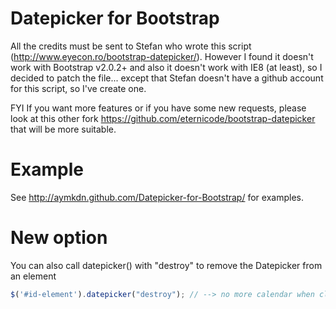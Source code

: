 # Datepicker for Bootstrap

All the credits must be sent to Stefan who wrote this script (http://www.eyecon.ro/bootstrap-datepicker/).
However I found it doesn't work with Bootstrap v2.0.2+ and also it doesn't work with IE8 (at least), so I decided to patch the file... except that Stefan doesn't have a github account for this script, so I've create one.

FYI If you want more features or if you have some new requests, please look at this other fork https://github.com/eternicode/bootstrap-datepicker that will be more suitable.

# Example

See http://aymkdn.github.com/Datepicker-for-Bootstrap/ for examples.

# New option

You can also call datepicker() with "destroy" to remove the Datepicker from an element
```javascript
$('#id-element').datepicker("destroy"); // --> no more calendar when clicking on the element
```